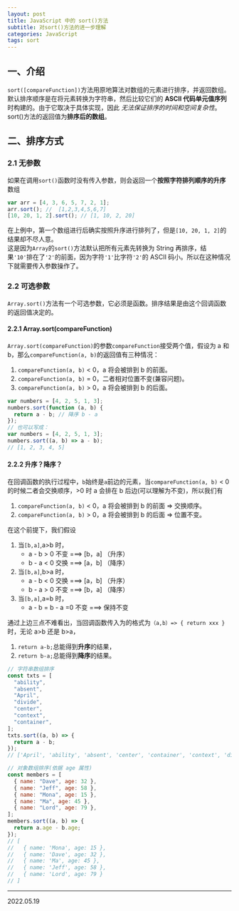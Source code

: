```yaml
---
layout: post
title: JavaScript 中的 sort()方法
subtitle: 对sort()方法的进一步理解
categories: JavaScript
tags: sort
---
```


## 一、介绍

`sort([compareFunction])`方法用原地算法对数组的元素进行排序，并返回数组。默认排序顺序是在将元素转换为字符串，然后比较它们的 **ASCII 代码单元值序列**时构建的。由于它取决于具体实现，因此 _无法保证排序的时间和空间复杂性_。  
sort()方法的返回值为**排序后的数组**。

## 二、排序方式

### 2.1 无参数

如果在调用`sort()`函数时没有传入参数，则会返回一个**按照字符排列顺序的升序**数组

```javascript
var arr = [4, 3, 6, 5, 7, 2, 1];
arr.sort(); //  [1,2,3,4,5,6,7]
[10, 20, 1, 2].sort(); // [1, 10, 2, 20]
```

在上例中，第一个数组进行后确实按照升序进行排列了，但是`[10, 20, 1, 2]`的结果却不尽人意。  
这是因为`Array`的`sort()`方法默认把所有元素先转换为 String 再排序，结果`'10'`排在了`'2'`的前面，因为字符`'1'`比字符`'2'`的 ASCII 码小。所以在这种情况下就需要传入参数操作了。

### 2.2 可选参数

`Array.sort()`方法有一个可选参数，它必须是函数。排序结果是由这个回调函数的返回值决定的。

#### 2.2.1 Array.sort(compareFunction)

`Array.sort(compareFunction)`的参数`compareFunction`接受两个值，假设为 a 和 b，那么`compareFunction(a, b)`的返回值有三种情况：

1. `compareFunction(a, b)` < 0，a 将会被排到 b 的前面。
2. `compareFunction(a, b)` = 0，二者相对位置不变(兼容问题)。
3. `compareFunction(a, b)` > 0，a 将会被排到 b 的后面。

```javascript
var numbers = [4, 2, 5, 1, 3];
numbers.sort(function (a, b) {
  return a - b; // 降序 b - a
});
// 也可以写成：
var numbers = [4, 2, 5, 1, 3];
numbers.sort((a, b) => a - b);
// [1, 2, 3, 4, 5]
```

#### 2.2.2 升序？降序？

在回调函数的执行过程中，`b`始终是`a`前边的元素，当`compareFunction(a, b)` < 0 的时候二者会交换顺序，>0 时 a 会排在 b 后边(可以理解为不变)，所以我们有

1. `compareFunction(a, b)` < 0，a 将会被排到 b 的前面 => 交换顺序。
2. `compareFunction(a, b)` > 0，a 将会被排到 b 的后面 => 位置不变。

在这个前提下，我们假设

1. 当`[b,a]`,a>b 时，
   - a - b > 0 不变 ===> [b，a] （升序）
   - b - a < 0 交换 ===> [a，b] （降序）
2. 当`[b,a]`,b>a 时，
   - a - b < 0 交换 ===> [a，b] （升序）
   - b - a > 0 不变 ===> [b，a] （降序）
3. 当`[b,a]`,a=b 时，
   - a - b = b - a =0 不变 ===> 保持不变

通过上边三点不难看出，当回调函数传入为的格式为`（a,b）=> { return xxx }`时，无论 a>b 还是 b>a，

1. `return a-b;`总能得到**升序**的结果，
2. `return b-a;`总能得到**降序**的结果。

```javascript
// 字符串数组排序
const txts = [
  "ability",
  "absent",
  "April",
  "divide",
  "center",
  "context",
  "container",
];
txts.sort((a, b) => {
  return a - b;
});
// ['April', 'ability', 'absent', 'center', 'container', 'context', 'divide']
```

```javascript
// 对象数组排序(依据 age 属性)
const members = [
  { name: "Dave", age: 32 },
  { name: "Jeff", age: 58 },
  { name: "Mona", age: 15 },
  { name: "Ma", age: 45 },
  { name: "Lord", age: 79 },
];
members.sort((a, b) => {
  return a.age - b.age;
});
// [
//   { name: 'Mona', age: 15 },
//   { name: 'Dave', age: 32 },
//   { name: 'Ma', age: 45 },
//   { name: 'Jeff', age: 58 },
//   { name: 'Lord', age: 79 }
// ]
```

---

2022.05.19
